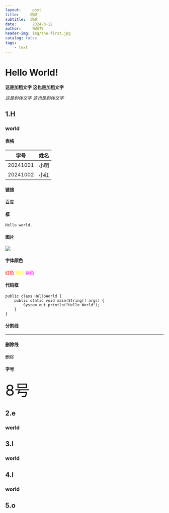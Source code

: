 ```yaml
---
layout:     post
title:     测试
subtitle:  测试
date:       2024-3-12
author:     杨胖胖
header-img: img/the-first.jpg
catalog: false
tags:
    - text
---
```

# Hello World!

**这是加粗文字**
__这也是加粗文字__

*这是斜体文字*
_这也是斜体文字_

## 1.H
### world

#### 表格

| 学号       | 姓名  |
|----------| ----  |
| 20241001 | 小明 |
| 20241002 | 小红 |

#### 链接
[百度](http://www.baidu.com)

#### 框
`Hello world.`

#### 图片
![ ](/img/404-bg.jpg)

#### 字体颜色

<font color="red">红色</font>
<font color="#FFFF00">黄色</font>
<font color="#FF00FF">紫色</font>

#### 代码框
```
public class HelloWorld {
    public static void main(String[] args) {
        System.out.println("Hello World");
    }
}
```

#### 分割线

-----

#### 删除线
~~删除~~

#### 字号
<font size=8>8号</font>

## 2.e
### world
## 3.l
### world
## 4.l
### world
## 5.o

  